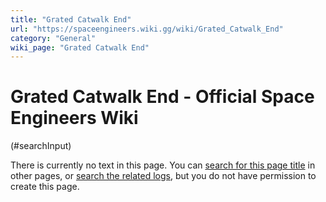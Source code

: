 ```yaml
---
title: "Grated Catwalk End"
url: "https://spaceengineers.wiki.gg/wiki/Grated_Catwalk_End"
category: "General"
wiki_page: "Grated Catwalk End"
---
```


# Grated Catwalk End - Official Space Engineers Wiki

(#searchInput)

There is currently no text in this page. You can [search for this page title](https://spaceengineers.wiki.gg/wiki/Special:Search/Grated_Catwalk_End "Special:Search/Grated Catwalk End") in other pages, or [search the related logs](https://spaceengineers.wiki.gg/wiki/Special:Log?page=Grated_Catwalk_End), but you do not have permission to create this page.